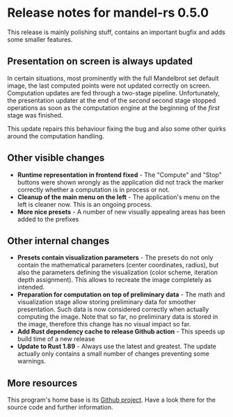 # Release notes for mandel-rs 0.5.0

This release is mainly polishing stuff, contains an important bugfix and adds some smaller features.

## Presentation on screen is always updated

In certain situations, most prominently with the full Mandelbrot set default image,
the last computed points were not updated correctly on screen.
Computation updates are fed through a two-stage pipeline.
Unfortunately, the presentation updater at the end of the _second_ second stage
stopped operations as soon as the computation engine at the beginning of the _first_ stage was finished.

This update repairs this behaviour fixing the bug and also some other quirks around the computation handling.

## Other visible changes

* **Runtime representation in frontend fixed** - The "Compute" and "Stop" buttons were shown wrongly as the application did not track the marker correctly whether a computation is in process or not.
* **Cleanup of the main menu on the left** - The application's menu on the left is cleaner now. This is an ongoing process.
* **More nice presets** - A number of new visually appealing areas has been added to the prefixes

## Other internal changes

* **Presets contain visualization parameters** - The presets do not only contain the mathematical parameters (center coordinates, radius), but also the parameters defining the visualization (color scheme, iteration depth assignment). This allows to recreate the image completely as intended.
* **Preparation for computation on top of preliminary data** - The math and visualization stage allow storing preliminary data for smoother presentation. Such data is now considered correctly when actually computing the image. Note that so far, no preliminary data is stored in the image, therefore this change has no visual impact so far.
* **Add Rust dependency cache to release Github action** - This speeds up build time of a new release
* **Update to Rust 1.89** - Always use the latest and greatest. The update actually only contains a small number of changes preventing some warnings.

## More resources

This program's home base is its [Github project](https://github.com/dirkhillbrecht/mandel-rs).
Have a look there for the source code and further information.
